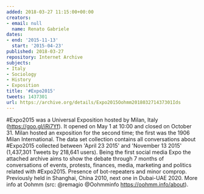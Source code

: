 ```yaml
---
added: 2018-03-27 11:15:00+00:00
creators:
- email: null
  name: Renato Gabriele
dates:
- end: '2015-11-13'
  start: '2015-04-23'
published: 2018-03-27
repository: Internet Archive
subjects:
- Italy
- Sociology
- History
- Exposition
title: '#Expo2015'
tweets: 1437301
url: https://archive.org/details/Expo2015Oohmm201803271437301Ids
---
```


#Expo2015 was a Universal Exposition hosted by Milan, Italy (https://goo.gl/iRi7Yf). It opened on May 1 at 10:00 and closed on October 31. Milan hosted an exposition for the second time; the first was the 1906 Milan International. The data set collection contains all conversations about #Expo2015 collected between 'April 23 2015' and 'November 13 2015' (1,437,301 Tweets by 218,641 users). Being the first social media Expo the attached archive aims to show the debate through 7 months of conversations of events, protests, finances, media, marketing and politics related with #Expo2015. Presence of bot-repeaters and minor comprop. Previously held in Shanghai, China 2010, next one in Dubai-UAE 2020. More info at Oohmm (src: @remagio @Oohmminfo https://oohmm.info/about).
